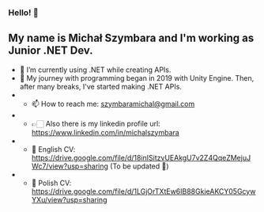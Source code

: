 ### Hello! 👋
## My name is Michał Szymbara and I'm working as Junior .NET Dev.

- 🌱 I’m currently using .NET while creating APIs.
- 📕 My journey with programming began in 2019 with Unity Engine. Then, after many breaks, I've started making .NET APIs.
- - 📫 How to reach me: szymbaramichal@gmail.com
- - 👉🏻 Also there is my linkedin profile url: https://www.linkedin.com/in/michalszymbara 
- - 📃 English CV: https://drive.google.com/file/d/18inISitzvUEAkgU7v2Z4QqeZMejuJWc7/view?usp=sharing (To be updated 🙂)
- - 📃 Polish CV: https://drive.google.com/file/d/1LGjOrTXtEw6IB88GkieAKCY05GcywYXu/view?usp=sharing
